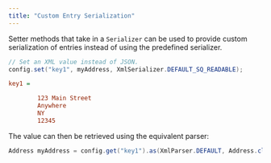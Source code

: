 ```yaml
---
title: "Custom Entry Serialization"
---
```


Setter methods that take in a `Serializer` can be used to provide custom serialization of entries
instead of using the predefined serializer.

```java
// Set an XML value instead of JSON.
config.set("key1", myAddress, XmlSerializer.DEFAULT_SQ_READABLE);
```


```ini
key1 =

        123 Main Street
        Anywhere
        NY
        12345

```
The value can then be retrieved using the equivalent parser:

```java
Address myAddress = config.get("key1").as(XmlParser.DEFAULT, Address.class).orElse(null);

```
